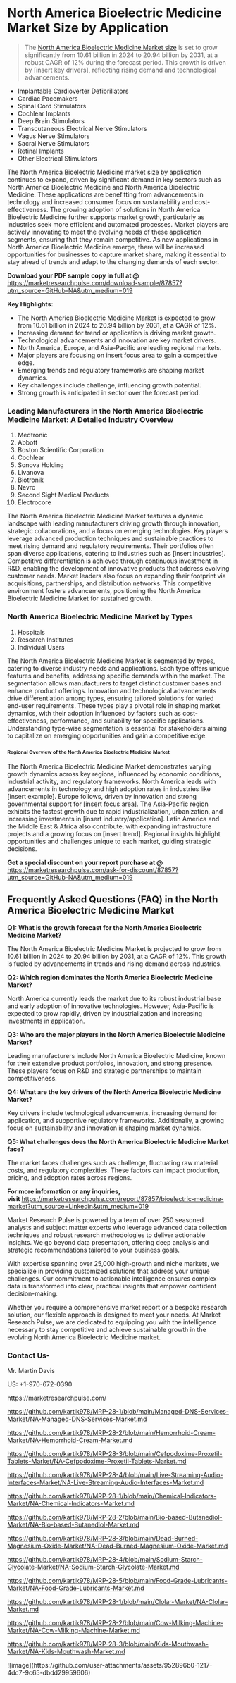 <h1>North America Bioelectric Medicine Market&nbsp;Size by Application</h1><blockquote><p>The <a href="https://marketresearchpulse.com/download-sample/87857?utm_source=GitHub-NA&amp;utm_medium=019">North America Bioelectric Medicine Market size</a> is set to grow significantly from 10.61 billion in 2024 to 20.94 billion by 2031, at a robust CAGR of 12% during the forecast period. This growth is driven by [insert key drivers], reflecting rising demand and technological advancements.</p></blockquote><ul><li>Implantable Cardioverter Defibrillators <li> Cardiac Pacemakers <li> Spinal Cord Stimulators <li> Cochlear Implants <li> Deep Brain Stimulators <li> Transcutaneous Electrical Nerve Stimulators <li> Vagus Nerve Stimulators <li> Sacral Nerve Stimulators <li> Retinal Implants <li> Other Electrical Stimulators</li></ul><p>The North America Bioelectric Medicine market size by application continues to expand, driven by significant demand in key sectors such as North America Bioelectric Medicine and North America Bioelectric Medicine. These applications are benefitting from advancements in technology and increased consumer focus on sustainability and cost-effectiveness. The growing adoption of solutions in North America Bioelectric Medicine further supports market growth, particularly as industries seek more efficient and automated processes. Market players are actively innovating to meet the evolving needs of these application segments, ensuring that they remain competitive. As new applications in North America Bioelectric Medicine emerge, there will be increased opportunities for businesses to capture market share, making it essential to stay ahead of trends and adapt to the changing demands of each sector.</p><p><strong>Download your PDF sample copy in full at @ </strong><a href="https://marketresearchpulse.com/download-sample/87857?utm_source=GitHub-NA&amp;utm_medium=019">https://marketresearchpulse.com/download-sample/87857?utm_source=GitHub-NA&amp;utm_medium=019</a></p><p><strong>Key Highlights: </strong></p><ul><li>The North America Bioelectric Medicine Market is expected to grow from 10.61 billion in 2024 to 20.94 billion by 2031, at a CAGR of 12%.</li><li>Increasing demand for trend or application is driving market growth.</li><li>Technological advancements and innovation are key market drivers.</li><li>North America, Europe, and Asia-Pacific are leading regional markets.</li><li>Major players are focusing on insert focus area to gain a competitive edge.</li><li>Emerging trends and regulatory frameworks are shaping market dynamics.</li><li>Key challenges include challenge, influencing growth potential.</li><li>Strong growth is anticipated in sector over the forecast period.</li></ul><h3>Leading Manufacturers in the North America Bioelectric Medicine Market: A Detailed Industry Overview</h3><ol><li>Medtronic</li><li>Abbott</li><li>Boston Scientific Corporation</li><li>Cochlear</li><li>Sonova Holding</li><li>Livanova</li><li>Biotronik</li><li>Nevro</li><li>Second Sight Medical Products</li><li>Electrocore</li></ol><div class="flex max-w-full flex-col flex-grow"><div class="min-h-8 text-message flex w-full flex-col items-end gap-2 whitespace-normal break-words [.text-message+&amp;]:mt-5" dir="auto" data-message-author-role="assistant" data-message-id="fd8432e4-4910-450d-b182-61b7bfb0a01f" data-message-model-slug="gpt-4o"><div class="flex w-full flex-col gap-1 empty:hidden first:pt-[3px]"><div class="markdown prose w-full break-words dark:prose-invert light"><p>The North America Bioelectric Medicine Market features a dynamic landscape with leading manufacturers driving growth through innovation, strategic collaborations, and a focus on emerging technologies. Key players leverage advanced production techniques and sustainable practices to meet rising demand and regulatory requirements. Their portfolios often span diverse applications, catering to industries such as [insert industries]. Competitive differentiation is achieved through continuous investment in R&amp;D, enabling the development of innovative products that address evolving customer needs. Market leaders also focus on expanding their footprint via acquisitions, partnerships, and distribution networks. This competitive environment fosters advancements, positioning the North America Bioelectric Medicine Market for sustained growth.</p></div></div></div></div><h3>North America Bioelectric Medicine Market by Types</h3><ol><li>Hospitals <li> Research Institutes <li> Individual Users</li></ol><div class="flex max-w-full flex-col flex-grow"><div class="min-h-8 text-message flex w-full flex-col items-end gap-2 whitespace-normal break-words [.text-message+&amp;]:mt-5" dir="auto" data-message-author-role="assistant" data-message-id="084470be-0bb7-4664-bddf-5156b4f41249" data-message-model-slug="gpt-4o-mini"><div class="flex w-full flex-col gap-1 empty:hidden first:pt-[3px]"><div class="markdown prose w-full break-words dark:prose-invert light"><p>The North America Bioelectric Medicine Market is segmented by types, catering to diverse industry needs and applications. Each type offers unique features and benefits, addressing specific demands within the market. The segmentation allows manufacturers to target distinct customer bases and enhance product offerings. Innovation and technological advancements drive differentiation among types, ensuring tailored solutions for varied end-user requirements. These types play a pivotal role in shaping market dynamics, with their adoption influenced by factors such as cost-effectiveness, performance, and suitability for specific applications. Understanding type-wise segmentation is essential for stakeholders aiming to capitalize on emerging opportunities and gain a competitive edge.</p></div></div></div></div><h3><span style="font-size: 11px;">Regional Overview of the North America Bioelectric Medicine Market</span></h3><div class="flex max-w-full flex-col flex-grow"><div class="min-h-8 text-message flex w-full flex-col items-end gap-2 whitespace-normal break-words [.text-message+&amp;]:mt-5" dir="auto" data-message-author-role="assistant" data-message-id="e9038762-ce64-4e30-91c9-9bd413514231" data-message-model-slug="gpt-4o-mini"><div class="flex w-full flex-col gap-1 empty:hidden first:pt-[3px]"><div class="markdown prose w-full break-words dark:prose-invert light"><p>The North America Bioelectric Medicine Market demonstrates varying growth dynamics across key regions, influenced by economic conditions, industrial activity, and regulatory frameworks. North America leads with advancements in technology and high adoption rates in industries like [insert example]. Europe follows, driven by innovation and strong governmental support for [insert focus area]. The Asia-Pacific region exhibits the fastest growth due to rapid industrialization, urbanization, and increasing investments in [insert industry/application]. Latin America and the Middle East &amp; Africa also contribute, with expanding infrastructure projects and a growing focus on [insert trend]. Regional insights highlight opportunities and challenges unique to each market, guiding strategic decisions.</p></div></div></div></div><p><strong>Get a special discount on your report purchase at @ </strong><a href="https://marketresearchpulse.com/ask-for-discount/87857?utm_source=GitHub-NA&amp;utm_medium=019">https://marketresearchpulse.com/ask-for-discount/87857?utm_source=GitHub-NA&amp;utm_medium=019</a></p><h2>Frequently Asked Questions (FAQ) in the North America Bioelectric Medicine Market</h2><p><strong>Q1: What is the growth forecast for the North America Bioelectric Medicine Market?</strong></p><p>The North America Bioelectric Medicine Market is projected to grow from 10.61 billion in 2024 to 20.94 billion by 2031, at a CAGR of 12%. This growth is fueled by advancements in trends and rising demand across industries.</p><p><strong>Q2: Which region dominates the North America Bioelectric Medicine Market?</strong></p><p>North America currently leads the market due to its robust industrial base and early adoption of innovative technologies. However, Asia-Pacific is expected to grow rapidly, driven by industrialization and increasing investments in application.</p><p><strong>Q3: Who are the major players in the North America Bioelectric Medicine Market?</strong></p><p>Leading manufacturers include North America Bioelectric Medicine, known for their extensive product portfolios, innovation, and strong presence. These players focus on R&amp;D and strategic partnerships to maintain competitiveness.</p><p><strong>Q4: What are the key drivers of the North America Bioelectric Medicine Market?</strong></p><p>Key drivers include technological advancements, increasing demand for application, and supportive regulatory frameworks. Additionally, a growing focus on sustainability and innovation is shaping market dynamics.</p><p><strong>Q5: What challenges does the North America Bioelectric Medicine Market face?</strong></p><p>The market faces challenges such as challenge, fluctuating raw material costs, and regulatory complexities. These factors can impact production, pricing, and adoption rates across regions.</p><p><strong>For more information or any inquiries, visit&nbsp;</strong><a href="https://marketresearchpulse.com/report/87857/bioelectric-medicine-market?utm_source=Linkedin&utm_medium=019">https://marketresearchpulse.com/report/87857/bioelectric-medicine-market?utm_source=Linkedin&utm_medium=019</a></p><p>Market Research Pulse is powered by a team of over 250 seasoned analysts and subject matter experts who leverage advanced data collection techniques and robust research methodologies to deliver actionable insights. We go beyond data presentation, offering deep analysis and strategic recommendations tailored to your business goals.</p><p>With expertise spanning over 25,000 high-growth and niche markets, we specialize in providing customized solutions that address your unique challenges. Our commitment to actionable intelligence ensures complex data is transformed into clear, practical insights that empower confident decision-making.</p><p>Whether you require a comprehensive market report or a bespoke research solution, our flexible approach is designed to meet your needs. At Market Research Pulse, we are dedicated to equipping you with the intelligence necessary to stay competitive and achieve sustainable growth in the evolving North America Bioelectric Medicine market.</p><h3><strong>Contact Us-</strong></h3><p>Mr. Martin Davis</p><p>US: +1-970-672-0390</p><p>https://marketresearchpulse.com/</p><p><a href="https://github.com/kartik978/MRP-28-1/blob/main/Managed-DNS-Services-Market/NA-Managed-DNS-Services-Market.md">https://github.com/kartik978/MRP-28-1/blob/main/Managed-DNS-Services-Market/NA-Managed-DNS-Services-Market.md</a></p><p><a href="https://github.com/kartik978/MRP-28-2/blob/main/Hemorrhoid-Cream-Market/NA-Hemorrhoid-Cream-Market.md">https://github.com/kartik978/MRP-28-2/blob/main/Hemorrhoid-Cream-Market/NA-Hemorrhoid-Cream-Market.md</a></p><p><a href="https://github.com/kartik978/MRP-28-3/blob/main/Cefpodoxime-Proxetil-Tablets-Market/NA-Cefpodoxime-Proxetil-Tablets-Market.md">https://github.com/kartik978/MRP-28-3/blob/main/Cefpodoxime-Proxetil-Tablets-Market/NA-Cefpodoxime-Proxetil-Tablets-Market.md</a></p><p><a href="https://github.com/kartik978/MRP-28-4/blob/main/Live-Streaming-Audio-Interfaces-Market/NA-Live-Streaming-Audio-Interfaces-Market.md">https://github.com/kartik978/MRP-28-4/blob/main/Live-Streaming-Audio-Interfaces-Market/NA-Live-Streaming-Audio-Interfaces-Market.md</a></p><p><a href="https://github.com/kartik978/MRP-28-1/blob/main/Chemical-Indicators-Market/NA-Chemical-Indicators-Market.md">https://github.com/kartik978/MRP-28-1/blob/main/Chemical-Indicators-Market/NA-Chemical-Indicators-Market.md</a></p><p><a href="https://github.com/kartik978/MRP-28-2/blob/main/Bio-based-Butanediol-Market/NA-Bio-based-Butanediol-Market.md">https://github.com/kartik978/MRP-28-2/blob/main/Bio-based-Butanediol-Market/NA-Bio-based-Butanediol-Market.md</a></p><p><a href="https://github.com/kartik978/MRP-28-3/blob/main/Dead-Burned-Magnesium-Oxide-Market/NA-Dead-Burned-Magnesium-Oxide-Market.md">https://github.com/kartik978/MRP-28-3/blob/main/Dead-Burned-Magnesium-Oxide-Market/NA-Dead-Burned-Magnesium-Oxide-Market.md</a></p><p><a href="https://github.com/kartik978/MRP-28-4/blob/main/Sodium-Starch-Glycolate-Market/NA-Sodium-Starch-Glycolate-Market.md">https://github.com/kartik978/MRP-28-4/blob/main/Sodium-Starch-Glycolate-Market/NA-Sodium-Starch-Glycolate-Market.md</a></p><p><a href="https://github.com/kartik978/MRP-28-5/blob/main/Food-Grade-Lubricants-Market/NA-Food-Grade-Lubricants-Market.md">https://github.com/kartik978/MRP-28-5/blob/main/Food-Grade-Lubricants-Market/NA-Food-Grade-Lubricants-Market.md</a></p><p><a href="https://github.com/kartik978/MRP-28-1/blob/main/Clolar-Market/NA-Clolar-Market.md">https://github.com/kartik978/MRP-28-1/blob/main/Clolar-Market/NA-Clolar-Market.md</a></p><p><a href="https://github.com/kartik978/MRP-28-2/blob/main/Cow-Milking-Machine-Market/NA-Cow-Milking-Machine-Market.md">https://github.com/kartik978/MRP-28-2/blob/main/Cow-Milking-Machine-Market/NA-Cow-Milking-Machine-Market.md</a></p><p><a href="https://github.com/kartik978/MRP-28-3/blob/main/Kids-Mouthwash-Market/NA-Kids-Mouthwash-Market.md">https://github.com/kartik978/MRP-28-3/blob/main/Kids-Mouthwash-Market/NA-Kids-Mouthwash-Market.md</a></p>
![image](https://github.com/user-attachments/assets/952896b0-1217-4dc7-9c65-dbdd29959606)
